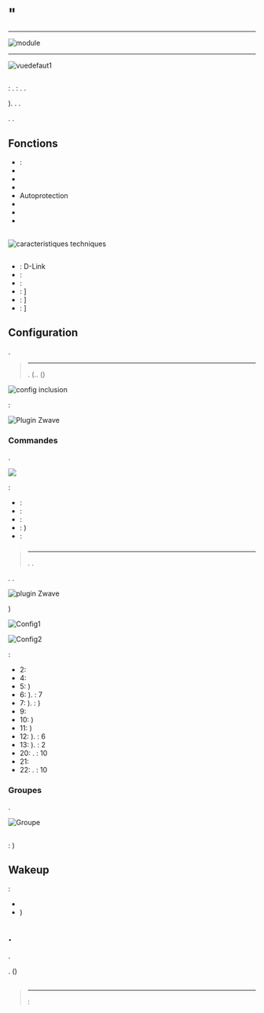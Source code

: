 # "

****

![module](images/dlink.dchz110/module.jpg)

****

![vuedefaut1](images/dlink.dchz110/vuedefaut1.jpg)

## 

 : .  : . .

). . .

. .

## Fonctions

-   : 
-   
-   
-   
-   Autoprotection
-   
-   
-   

## 

 [](http://www.dlink.com/-/media/Consumer_Products/DCH/DCH%20Z110/Datasheet/DCH_Z110_Datasheet_FR.pdf)

 [](http://www.kafkas.gr/uploads/Pdf/182732/DCH-Z120_183010381_01_Z02.PDF)

![caracteristiques techniques](images/dlink.dchz110/caracteristiques_techniques.jpg)

## 

-    : D-Link
-    : 
-    : 
-    : ]
-    : ]
-    : ]

## Configuration

 [](https://doc.jeedom.com/en_US/plugins/automation%20protocol/openzwave/).

> ****
>
> . (.. ()

![config inclusion](images/dlink.dchz110/config-inclusion.jpg)

 :

![Plugin Zwave](images/dlink.dchz110/apres_inclusion.jpg)

### Commandes

.

![](images/dlink.dchz110/commandes.jpg)

 :

-    : 
-    : 
-    : 
-    : )
-    : 

### 

> ****
>
> . .

. .

![ plugin Zwave](images/plugin/bouton_configuration.jpg)

)

![Config1](images/dlink.dchz110/config1.jpg)

![Config2](images/dlink.dchz110/config2.jpg)

 :

-   2: 
-   4: 
-   5: )
-   6: ).  : 7
-   7: ).  : )
-   9: 
-   10: )
-   11: )
-   12: ).  : 6
-   13: ).  : 2
-   20: .  : 10
-   21: 
-   22: .  : 10

### Groupes

.

![Groupe](images/dlink.dchz110/groupe.jpg)

## 

: )

## Wakeup

 :

-   
-   )

## .

.

. ()

## 

> ****
>
>  : 
